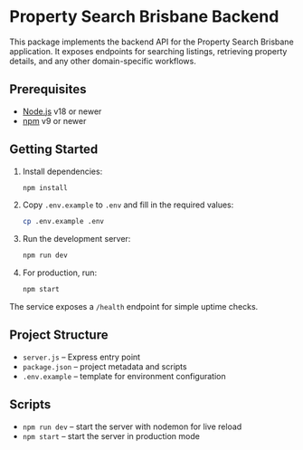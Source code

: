 # Property Search Brisbane Backend

This package implements the backend API for the Property Search Brisbane application. It exposes endpoints for searching listings, retrieving property details, and any other domain-specific workflows.

## Prerequisites

- [Node.js](https://nodejs.org/) v18 or newer
- [npm](https://www.npmjs.com/) v9 or newer

## Getting Started

1. Install dependencies:
   ```bash
   npm install
   ```
2. Copy `.env.example` to `.env` and fill in the required values:
   ```bash
   cp .env.example .env
   ```
3. Run the development server:
   ```bash
   npm run dev
   ```
4. For production, run:
   ```bash
   npm start
   ```

The service exposes a `/health` endpoint for simple uptime checks.

## Project Structure

- `server.js` – Express entry point
- `package.json` – project metadata and scripts
- `.env.example` – template for environment configuration

## Scripts

- `npm run dev` – start the server with nodemon for live reload
- `npm start` – start the server in production mode
